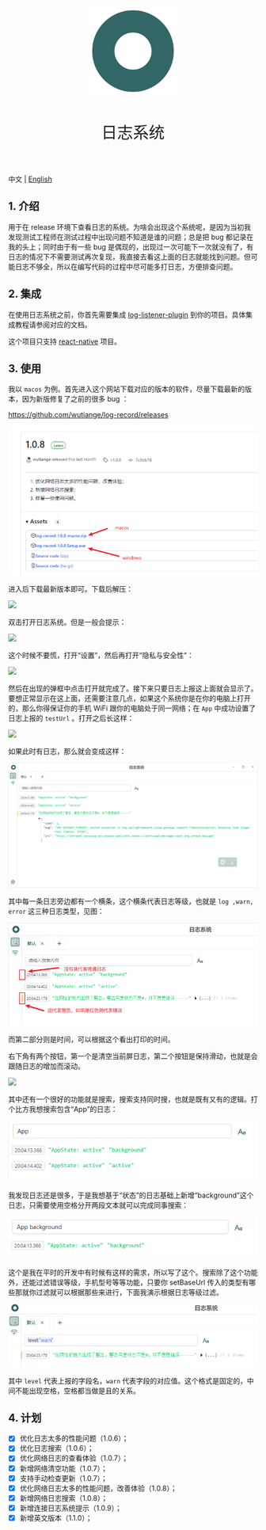 <div align="center">
  <img align="center" width="180" src="../images/icon.png" alt="Pinia logo">
</div>
<br/>
<p align="center" style="font-size: 32px">日志系统</p>
<br/>

中文 | [English](../README.md)

## 1. 介绍

用于在 release 环境下查看日志的系统。为啥会出现这个系统呢，是因为当初我发现测试工程师在测试过程中出现问题不知道是谁的问题；总是把 bug 都记录在我的头上；同时由于有一些 bug 是偶现的，出现过一次可能下一次就没有了，有日志的情况下不需要测试再次复现，我直接去看这上面的日志就能找到问题。但可能日志不够全，所以在编写代码的过程中尽可能多打日志，方便排查问题。

## 2. 集成

在使用日志系统之前，你首先需要集成 [log-listener-plugin](https://github.com/wutiange/log-listener-plugin) 到你的项目。具体集成教程请参阅对应的文档。

这个项目只支持 [react-native](https://www.reactnative.dev/) 项目。

## 3. 使用

我以 `macos` 为例。首先进入这个网站下载对应的版本的软件，尽量下载最新的版本，因为新版修复了之前的很多 bug ：

<https://github.com/wutiange/log-record/releases>

![](../images/docs/1729170936543.jpg)

进入后下载最新版本即可。下载后解压：

![](https://p3-juejin.byteimg.com/tos-cn-i-k3u1fbpfcp/9a07712aa77a4b8a83af341dc90465db~tplv-k3u1fbpfcp-jj-mark:0:0:0:0:q75.image#?w=1840&h=872&s=129858&e=png&b=e3e6e7)

双击打开日志系统。但是一般会提示：

![](https://p3-juejin.byteimg.com/tos-cn-i-k3u1fbpfcp/001a6cd2b44b45999e664cf0c718c50a~tplv-k3u1fbpfcp-jj-mark:0:0:0:0:q75.image#?w=520&h=524&s=78682&e=png&b=9b9ea0)

这个时候不要慌，打开“设置”，然后再打开“隐私与安全性”：

![](https://p3-juejin.byteimg.com/tos-cn-i-k3u1fbpfcp/7fd784e63aae4511b1e1de513d6f698b~tplv-k3u1fbpfcp-jj-mark:0:0:0:0:q75.image#?w=1430&h=1402&s=385111&e=png&b=ede5e3)

然后在出现的弹框中点击打开就完成了。接下来只要日志上报这上面就会显示了。要想正常显示在这上面，还需要注意几点，如果这个系统你是在你的电脑上打开的，那么你得保证你的手机 WiFi 跟你的电脑处于同一网络；在 `App` 中成功设置了日志上报的 `testUrl` 。打开之后长这样：

![](https://p3-juejin.byteimg.com/tos-cn-i-k3u1fbpfcp/3009e5c54cd04fffaf8b30fd340d00f1~tplv-k3u1fbpfcp-jj-mark:0:0:0:0:q75.image#?w=2400&h=1200&s=84904&e=png&b=ffffff)

如果此时有日志，那么就会变成这样：

![](../images/docs/1729169366443.jpg)

其中每一条日志旁边都有一个横条，这个横条代表日志等级，也就是 `log ,warn, error` 这三种日志类型，见图：

![](../images/docs/1729170457548.jpg)


而第二部分则是时间，可以根据这个看出打印的时间。

右下角有两个按钮，第一个是清空当前屏日志，第二个按钮是保持滑动，也就是会跟随日志的增加而滚动。

![](https://p3-juejin.byteimg.com/tos-cn-i-k3u1fbpfcp/45e4c77efa7048d38397de6441eca5c0~tplv-k3u1fbpfcp-jj-mark:0:0:0:0:q75.image#?w=1190&h=580&s=67234&e=png&b=fefefe)

其中还有一个很好的功能就是搜索，搜索支持同时搜，也就是既有又有的逻辑。打个比方我想搜索包含“App”的日志：

![](../images/docs/1729170589153.jpg)

我发现日志还是很多，于是我想基于“状态”的日志基础上新增“background”这个日志，只需要使用空格分开两段文本就可以完成同事搜索：

![](../images/docs/1729170642853.jpg)

这个是我在平时的开发中有时候有这样的需求，所以写了这个。搜索除了这个功能外，还能过滤错误等级，手机型号等等功能，只要你 setBaseUrl 传入的类型有哪些那就你过滤就可以根据那些来进行，下面我演示根据日志等级过滤。

![](../images/docs/1729170800182.jpg)

其中 `level` 代表上报的字段名，`warn` 代表字段的对应值。这个格式是固定的，中间不能出现空格，空格都当做是且的关系。

## 4. 计划

- [x] 优化日志太多的性能问题（1.0.6）；
- [x] 优化日志搜索（1.0.6）；
- [x] 优化网络日志的查看体验（1.0.7）；
- [x] 新增网络清空功能（1.0.7）；
- [x] 支持手动检查更新（1.0.7）；
- [x] 优化网络日志太多的性能问题，改善体验（1.0.8）；
- [x] 新增网络日志搜索（1.0.8）；
- [x] 新增连接日志系统提示（1.0.9）；
- [x] 新增英文版本（1.1.0）；
